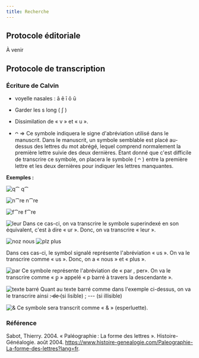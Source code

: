 ```yaml
---
title: Recherche
---
```


## Protocole éditoriale

À venir

<div id="protocole_transcription">

## Protocole de transcription 

### Écriture de Calvin

* voyelle nasales :  ā    ē    ī    ō    ū

* Garder les s long ( ʃ )

* Dissimilation de « v » et « u ».

* ᴖ  =>  Ce symbole indiquera le signe d'abréviation utilisé dans le manuscrit. Dans le manuscrit, un symbole semblable est placé au-dessus des lettres du mot abrégé, lequel comprend normalement la première lettre suivie des deux dernières. Étant donné que c'est difficile de transcrire ce symbole, on placera le symbole ( ᴖ )  entre la première lettre et les deux dernières pour indiquer les lettres manquantes.

**Exemples :** 

![q⁀](/pics_protocole/abbrev_que.png)
q⁀

![n⁀re](/pics_protocole/abbrev_nostre.png) 
n⁀re

![f⁀re](/pics_protocole/abbrev_frere.png) 
f⁀re

![leur](/pics_protocole/abbrev_leur.png)
Dans ce cas-ci, on va transcrire le symbole superindexé en son équivalent, c'est à dire « ur ». Donc, on va transcrire « leur ».

![noz](/pics_protocole/noz.png) 
nous
![plz](/pics_protocole/plz.png)
plus

Dans ces cas-ci, le symbol signalé représente l'abréviation « us ». On va le transcrire comme « us ». Donc, on a « nous » et « plus ».

![par](/pics_protocole/par.png "par") 
Ce symbole représente l'abréviation de « par , per». On va le transcrire comme « ꝑ » appelé « p barré à travers la descendante ».


![texte barré](/pics_protocole/texteBarre.png)
Quant au texte barré comme dans l'exemple ci-dessus, on va le transcrire ainsi :  ̶d̶e̶ (si lisible) ; --- (si illisible)

![&](/pics_protocole/esperluette.png)
Ce symbole sera transcrit comme « & » (esperluette).



### Référence 
Sabot, Thierry. 2004. « Paléographie : La forme des lettres ». Histoire-Généalogie. août 2004. https://www.histoire-genealogie.com/Paleographie-La-forme-des-lettres?lang=fr.

</div>